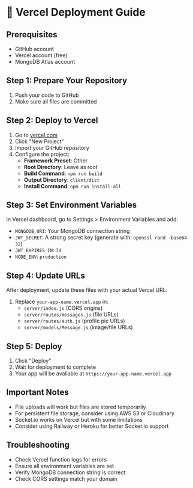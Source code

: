 # 🚀 Vercel Deployment Guide

## Prerequisites
- GitHub account
- Vercel account (free)
- MongoDB Atlas account

## Step 1: Prepare Your Repository
1. Push your code to GitHub
2. Make sure all files are committed

## Step 2: Deploy to Vercel
1. Go to [vercel.com](https://vercel.com)
2. Click "New Project"
3. Import your GitHub repository
4. Configure the project:
   - **Framework Preset**: Other
   - **Root Directory**: Leave as root
   - **Build Command**: `npm run build`
   - **Output Directory**: `client/dist`
   - **Install Command**: `npm run install-all`

## Step 3: Set Environment Variables
In Vercel dashboard, go to Settings > Environment Variables and add:
- `MONGODB_URI`: Your MongoDB connection string
- `JWT_SECRET`: A strong secret key (generate with: `openssl rand -base64 32`)
- `JWT_EXPIRES_IN`: `7d`
- `NODE_ENV`: `production`

## Step 4: Update URLs
After deployment, update these files with your actual Vercel URL:
1. Replace `your-app-name.vercel.app` in:
   - `server/index.js` (CORS origins)
   - `server/routes/messages.js` (file URLs)
   - `server/routes/auth.js` (profile pic URLs)
   - `server/models/Message.js` (image/file URLs)

## Step 5: Deploy
1. Click "Deploy"
2. Wait for deployment to complete
3. Your app will be available at `https://your-app-name.vercel.app`

## Important Notes
- File uploads will work but files are stored temporarily
- For persistent file storage, consider using AWS S3 or Cloudinary
- Socket.io works on Vercel but with some limitations
- Consider using Railway or Heroku for better Socket.io support

## Troubleshooting
- Check Vercel function logs for errors
- Ensure all environment variables are set
- Verify MongoDB connection string is correct
- Check CORS settings match your domain
